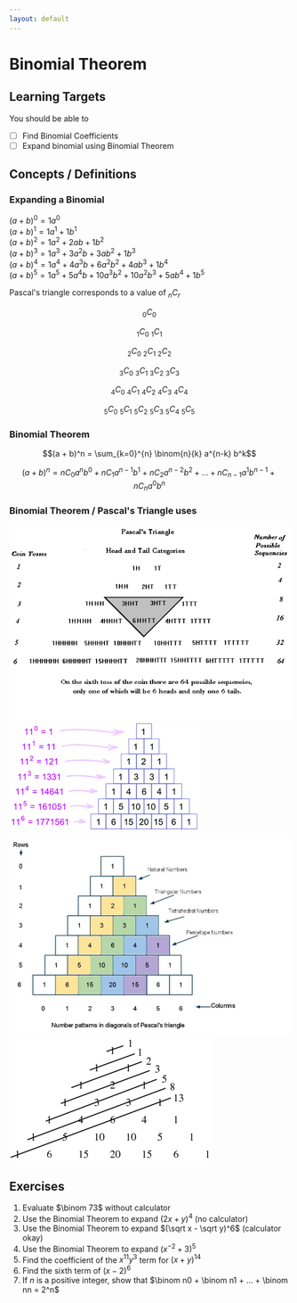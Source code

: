 ```yaml
---
layout: default
---
```


# Binomial Theorem

## Learning Targets

You should be able to
- [ ] Find Binomial Coefficients
- [ ] Expand binomial using Binomial Theorem

## Concepts / Definitions

### Expanding a Binomial

$(a + b)^0 = 1a^0$<br>
$(a + b)^1 = 1a^1 + 1b^1$<br>
$(a + b)^2 = 1a^2 + 2ab + 1b^2$<br>
$(a + b)^3 = 1a^3 + 3a^2b + 3ab^2 + 1b^3$<br>
$(a + b)^4 = 1a^4 + 4a^3b + 6a^2b^2 + 4ab^3 + 1b^4$<br>
$(a + b)^5 = 1a^5 + 5a^4b + 10a^3b^2 + 10a^2b^3 + 5ab^4 + 1b^5$

Pascal's triangle corresponds to a value of $_nC_r$

$$_0C_0$$

$$_1C_0\ _1C_1$$

$$_2C_0\ _2C_1\ _2C_2$$

$$_3C_0\ _3C_1\ _3C_2\ _3C_3$$

$$_4C_0\ _4C_1\ _4C_2\ _4C_3\ _4C_4$$

$$_5C_0\ _5C_1\ _5C_2\ _5C_3\ _5C_4\ _5C_5$$

### Binomial Theorem

$$(a + b)^n = \sum_{k=0}^{n} \binom{n}{k} a^{n-k} b^k$$

$$(a + b)^n = nC_0 a^n b^0 + nC_1 a^{n-1} b^1 + nC_2 a^{n-2} b^2 + ... + nC_{n-1} a^1 b^{n-1} + nC_n a^0 b^n$$

### Binomial Theorem / Pascal's Triangle uses

![Head and Tail Categories](../assets/precalculus/binomial-theorem_1.gif)
![Powers of Elevens](../assets/precalculus/binomial-theorem_2.gif)
![Number Patterns in diagonals](../assets/precalculus/binomial-theorem_3.jpg)
![Shallow Diagonals](../assets/precalculus/binomial-theorem_4.gif)

## Exercises
  1. Evaluate $\binom 73$ without calculator
  2. Use the Binomial Theorem to expand $(2x + y)^4$ (no calculator)
  3. Use the Binomial Theorem to expand $(\sqrt x - \sqrt y)^6$ (calculator okay)
  4. Use the Binomial Theorem to expand $(x^{-2} + 3)^5$
  5. Find the coefficient of the $x^{11}y^3$ term for $(x+y)^{14}$
  6. Find the sixth term of $(x - 2)^6$
  7. If $n$ is a positive integer, show that $\binom n0 + \binom n1 + ... + \binom nn = 2^n$
